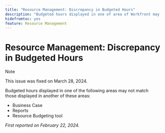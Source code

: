 ```yaml
---
title: "Resource Management: Discrepancy in Budgeted Hours"
description: "Budgeted hours displayed in one of area of Workfront may not match those displayed in another area."
hidefromtoc: yes
feature: Resource Management
---
```


# Resource Management: Discrepancy in Budgeted Hours

>[!NOTE]
>
>This issue was fixed on March 28, 2024.

Budgeted hours displayed in one of the following areas may not match those displayed in another of these areas:

* Business Case
* Reports
* Resource Budgeting tool

_First reported on February 22, 2024._
